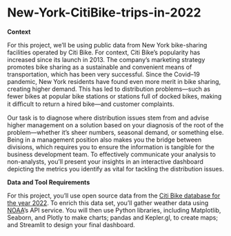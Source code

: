 # New-York-CitiBike-trips-in-2022

**Context**

For this project, we’ll be using public data from New York bike-sharing facilities operated by Citi
Bike. For context, Citi Bike’s popularity has increased since its launch in 2013. The company’s
marketing strategy promotes bike sharing as a sustainable and convenient means of
transportation, which has been very successful. Since the Covid–19 pandemic, New York
residents have found even more merit in bike sharing, creating higher demand. This has led to
distribution problems—such as fewer bikes at popular bike stations or stations full of docked
bikes, making it diﬃcult to return a hired bike—and customer complaints.

Our task is to diagnose where distribution issues stem from and advise
higher management on a solution based on your diagnosis of the root of the problem—whether
it’s sheer numbers, seasonal demand, or something else. Being in a management position also
makes you the bridge between divisions, which requires you to ensure the information is
tangible for the business development team. To effectively communicate your analysis to
non-analysts, you’ll present your insights in an interactive dashboard depicting the metrics you
identify as vital for tackling the distribution issues.

**Data and Tool Requirements**

For this project, you’ll use open source data from the [Citi Bike database for the year 2022](https://s3.amazonaws.com/tripdata/index.html). To
enrich this data set, you’ll gather weather data using [NOAA](https://www.noaa.gov)’s API service. You will then use
Python libraries, including Matplotlib, Seaborn, and Plotly to make charts; pandas and Kepler.gl,
to create maps; and Streamlit to design your final dashboard.
